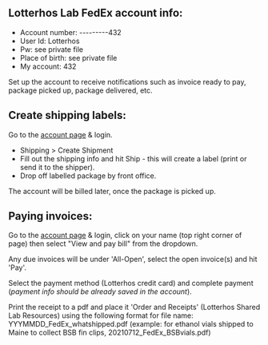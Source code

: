 ## Lotterhos Lab FedEx account info: 

  - Account number: ---------432  
  - User Id: Lotterhos  
  - Pw: see private file  
  - Place of birth: see private file  
  - My account: 432  

Set up the account to receive notifications such as invoice ready to pay, package picked up, package delivered, etc.


## Create shipping labels:

Go to the [account page](https://www.fedex.com/shipping/shipEntryAction.do?method=doEntry&link=1&locale=en_US&urlparams=us&sType=FShipping) & login.  
  - Shipping > Create Shipment  
  - Fill out the shipping info and hit Ship - this will create a label (print or send it to the shipper).
  - Drop off labelled package by front office.

The account will be billed later, once the package is picked up. 

## Paying invoices:

Go to the [account page](https://www.fedex.com/en-us/home.html) & login, click on your name (top right corner of page) then select "View and pay bill" from the dropdown.

Any due invoices will be under 'All-Open', select the open invoice(s) and hit 'Pay'.

Select the payment method (Lotterhos credit card) and complete payment (*payment info should be already saved in the account*).

Print the receipt to a pdf and place it 'Order and Receipts' (Lotterhos Shared Lab Resources) using the following format for file name: YYYMMDD_FedEx_whatshipped.pdf (example: for ethanol vials shipped to Maine to collect BSB fin clips, 20210712_FedEx_BSBvials.pdf)
